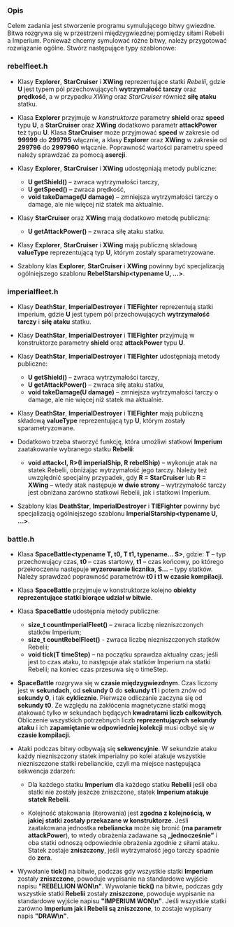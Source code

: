 ### Opis
Celem zadania jest stworzenie programu symulującego bitwy gwiezdne. Bitwa rozgrywa się w przestrzeni międzygwiezdnej pomiędzy siłami Rebelii a Imperium. Ponieważ chcemy symulować różne bitwy, należy przygotować rozwiązanie ogólne. Stwórz następujące typy szablonowe:

### rebelfleet.h

* Klasy **Explorer**, **StarCruiser** i **XWing** reprezentujące statki *Rebelii*, gdzie **U** jest typem pól przechowujących **wytrzymałość tarczy** oraz **prędkość**, a w przypadku *XWing* oraz *StarCruiser* również **siłę ataku** statku.

* Klasa **Explorer** przyjmuje w *konstruktorze* parametry **shield** oraz **speed** typu **U**, a **StarCruiser** oraz **XWing** dodatkowo parametr **attackPower** też typu **U**. Klasa **StarCruiser** może przyjmować **speed** w zakresie od **99999** do **299795** włącznie, a klasy **Explorer** oraz **XWing** w zakresie od **299796** do **2997960** włącznie. Poprawność wartości parametru speed należy sprawdzać za pomocą **asercji**.

* Klasy **Explorer**, **StarCruiser** i **XWing** udostępniają metody publiczne: 
    * **U getShield()** – zwraca wytrzymałości tarczy,
    * **U getSpeed()** – zwraca prędkość, 
    * **void takeDamage(U damage)** – zmniejsza wytrzymałości tarczy o damage, ale nie więcej niż statek ma aktualnie.

* Klasy **StarCruiser** oraz **XWing** mają dodatkowo metodę publiczną:
    * **U getAttackPower()** – zwraca siłę ataku statku.

* Klasy **Explorer**, **StarCruiser** i **XWing** mają publiczną składową **valueType** reprezentującą typ **U**, którym zostały sparametryzowane.

* Szablony klas **Explorer**, **StarCruiser** i **XWing** powinny być specjalizacją ogólniejszego szablonu **RebelStarship<typename U, ...>**.

### imperialfleet.h

* Klasy **DeathStar**, **ImperialDestroyer** i **TIEFighter** reprezentują statki imperium, gdzie **U** jest typem pól przechowujących **wytrzymałość tarczy** i **siłę ataku** statku.

* Klasy **DeathStar**, **ImperialDestroyer** i **TIEFighter** przyjmują w konstruktorze parametry **shield** oraz **attackPower** typu **U**.

* Klasy **DeathStar**, **ImperialDestroyer** i **TIEFighter** udostępniają metody publiczne: 
    * **U getShield()** – zwraca wytrzymałości tarczy,
    * **U getAttackPower()** – zwraca siłę ataku statku,
    * **void takeDamage(U damage)** – zmniejsza wytrzymałości tarczy o damage, ale nie więcej niż statek ma aktualnie.

* Klasy **DeathStar**, **ImperialDestroyer** i **TIEFighter** mają publiczną składową **valueType** reprezentującą typ **U**, którym zostały sparametryzowane.

* Dodatkowo trzeba stworzyć funkcję, która umożliwi statkowi **Imperium** zaatakowanie wybranego statku **Rebelii**:
    * **void attack<I, R>(I imperialShip, R rebelShip)** – wykonuje atak na statek Rebelii, obniżając wytrzymałość jego tarczy. Należy też uwzględnić specjalny przypadek, gdy **R = StarCruiser** lub **R = XWing** – wtedy atak następuje **w dwie strony** – wytrzymałość tarczy jest obniżana zarówno statkowi Rebelii, jak i statkowi Imperium.

* Szablony klas **DeathStar**, **ImperialDestroyer** i **TIEFighter** powinny być specjalizacją ogólniejszego szablonu **ImperialStarship<typename U, ...>**.

### battle.h

* Klasa **SpaceBattle<typename T, t0, T t1, typename... S>**, gdzie: **T** – typ przechowujący czas, **t0** – czas startowy, **t1** – czas końcowy, po którego przekroczeniu następuje **wyzerowanie licznika**, **S...** – typy statków. Należy sprawdzać poprawność parametrów **t0 i t1 w czasie kompilacji**.

* Klasa **SpaceBattle** przyjmuje w konstruktorze kolejno **obiekty reprezentujące statki biorące udział w bitwie**.

* Klasa **SpaceBattle** udostępnia metody publiczne:
    * **size_t countImperialFleet()** – zwraca liczbę niezniszczonych statków Imperium;
    * **size_t countRebelFleet()** - zwraca liczbę niezniszczonych statków Rebelii; 
    * **void tick(T timeStep)** – na początku sprawdza aktualny czas; jeśli jest to czas ataku, to następuje atak statków Imperium na statki Rebelii; na koniec czas przesuwa się o timeStep.

* **SpaceBattle** rozgrywa się w **czasie międzygwiezdnym**. Czas liczony jest w **sekundach**, od **sekundy 0** do **sekundy t1** i potem znów od **sekundy 0**, i tak **cyklicznie**. Pierwsze odliczanie zaczyna się od **sekundy t0**. Ze względu na zakłócenia magnetyczne statki mogą atakować tylko w sekundach będących **kwadratami liczb całkowitych**. Obliczenie wszystkich potrzebnych liczb **reprezentujących sekundy ataku** i ich **zapamiętanie w odpowiedniej kolekcji** musi odbyć się w **czasie kompilacji**.

* Ataki podczas bitwy odbywają się **sekwencyjnie**. W sekundzie ataku każdy niezniszczony statek imperialny po kolei atakuje wszystkie niezniszczone statki rebelianckie, czyli ma miejsce następująca sekwencja zdarzeń:
    * Dla każdego statku **Imperium** dla każdego statku **Rebelii** jeśli oba statki nie zostały jeszcze zniszczone, statek **Imperium atakuje statek Rebelii**.

    * Kolejność atakowania (iterowania) jest **zgodna z kolejnością, w jakiej statki zostały przekazane w konstruktorze**. Jeśli zaatakowana jednostka **rebeliancka** może się bronić (**ma parametr attackPower**), to wtedy obrażenia zadawane są **„jednocześnie”** i oba statki odnoszą odpowiednie obrażenia zgodnie z siłami ataku. Statek zostaje **zniszczony**, jeśli wytrzymałość jego tarczy spadnie do **zera**.

* Wywołanie **tick()** na bitwie, podczas gdy wszystkie statki **Imperium** zostały **zniszczone**, powoduje wypisanie na standardowe wyjście napisu **"REBELLION WON\n"**. Wywołanie **tick()** na bitwie, podczas gdy wszystkie statki **Rebelii** zostały **zniszczone**, powoduje wypisanie na standardowe wyjście napisu **"IMPERIUM WON\n"**. Jeśli wszystkie statki zarówno **Imperium jak i Rebelii są zniszczone**, to zostaje wypisany napis **"DRAW\n"**.
